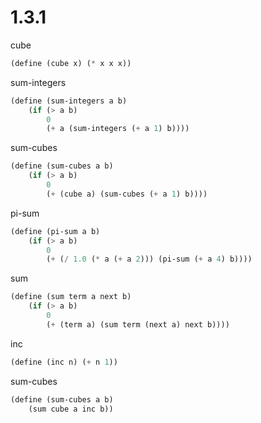 # 1.3.1

cube

```scheme
(define (cube x) (* x x x))
```

sum-integers

```scheme
(define (sum-integers a b)
    (if (> a b)
        0
        (+ a (sum-integers (+ a 1) b))))
```

sum-cubes

```scheme
(define (sum-cubes a b)
    (if (> a b)
        0
        (+ (cube a) (sum-cubes (+ a 1) b))))
```

pi-sum

```scheme
(define (pi-sum a b)
    (if (> a b)
        0
        (+ (/ 1.0 (* a (+ a 2))) (pi-sum (+ a 4) b))))
```

sum

```scheme
(define (sum term a next b)
    (if (> a b)
        0
        (+ (term a) (sum term (next a) next b))))
```

inc

```scheme
(define (inc n) (+ n 1))
```

sum-cubes

```scheme
(define (sum-cubes a b)
    (sum cube a inc b))
```


